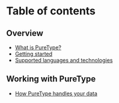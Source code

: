 # Table of contents

## Overview

* [What is PureType?](README.md)
* [Getting started](GETTING\_STARTED.md)
* [Supported languages and technologies](overview/supported-languages-and-technologies.md)

## Working with PureType

* [How PureType handles your data](how-puretype-handles-your-data.md)
